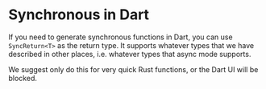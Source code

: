 # Synchronous in Dart

If you need to generate synchronous functions in Dart, you can use `SyncReturn<T>` as the return type. It supports whatever types that we have described in other places, i.e. whatever types that async mode supports.

We suggest only do this for very quick Rust functions, or the Dart UI will be blocked.
